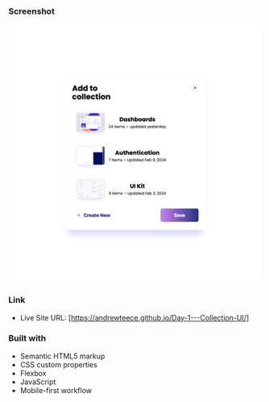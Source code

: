 ### Screenshot

![](./img/screenshot.png)


### Link

- Live Site URL: [https://andrewteece.github.io/Day-1---Collection-UI/]

### Built with

- Semantic HTML5 markup
- CSS custom properties
- Flexbox
- JavaScript
- Mobile-first workflow